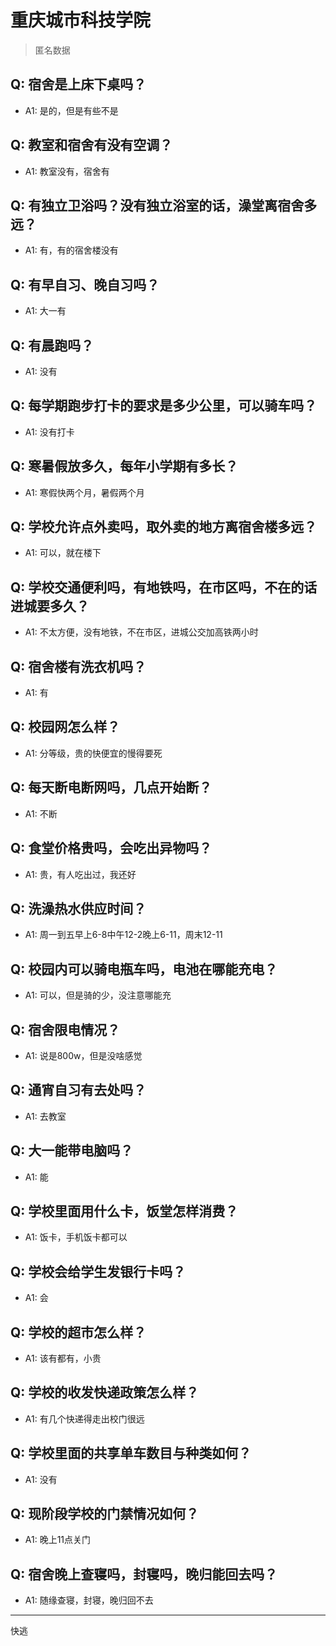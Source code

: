 # 重庆城市科技学院
> 匿名数据
## Q: 宿舍是上床下桌吗？
- A1: 是的，但是有些不是
## Q: 教室和宿舍有没有空调？
- A1: 教室没有，宿舍有
## Q: 有独立卫浴吗？没有独立浴室的话，澡堂离宿舍多远？
- A1: 有，有的宿舍楼没有
## Q: 有早自习、晚自习吗？
- A1: 大一有
## Q: 有晨跑吗？
- A1: 没有
## Q: 每学期跑步打卡的要求是多少公里，可以骑车吗？
- A1: 没有打卡
## Q: 寒暑假放多久，每年小学期有多长？
- A1: 寒假快两个月，暑假两个月
## Q: 学校允许点外卖吗，取外卖的地方离宿舍楼多远？
- A1: 可以，就在楼下
## Q: 学校交通便利吗，有地铁吗，在市区吗，不在的话进城要多久？
- A1: 不太方便，没有地铁，不在市区，进城公交加高铁两小时
## Q: 宿舍楼有洗衣机吗？
- A1: 有
## Q: 校园网怎么样？
- A1: 分等级，贵的快便宜的慢得要死
## Q: 每天断电断网吗，几点开始断？
- A1: 不断
## Q: 食堂价格贵吗，会吃出异物吗？
- A1: 贵，有人吃出过，我还好
## Q: 洗澡热水供应时间？
- A1: 周一到五早上6-8中午12-2晚上6-11，周末12-11
## Q: 校园内可以骑电瓶车吗，电池在哪能充电？
- A1: 可以，但是骑的少，没注意哪能充
## Q: 宿舍限电情况？
- A1: 说是800w，但是没啥感觉
## Q: 通宵自习有去处吗？
- A1: 去教室
## Q: 大一能带电脑吗？
- A1: 能
## Q: 学校里面用什么卡，饭堂怎样消费？
- A1: 饭卡，手机饭卡都可以
## Q: 学校会给学生发银行卡吗？
- A1: 会
## Q: 学校的超市怎么样？
- A1: 该有都有，小贵
## Q: 学校的收发快递政策怎么样？
- A1: 有几个快递得走出校门很远
## Q: 学校里面的共享单车数目与种类如何？
- A1: 没有
## Q: 现阶段学校的门禁情况如何？
- A1: 晚上11点关门
## Q: 宿舍晚上查寝吗，封寝吗，晚归能回去吗？
- A1: 随缘查寝，封寝，晚归回不去
***
快逃
